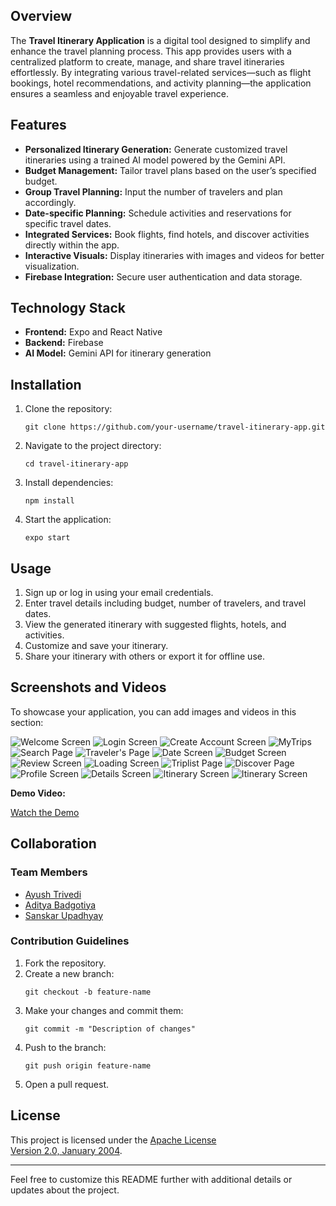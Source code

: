 <h2>Overview</h2>
<p>The <strong>Travel Itinerary Application</strong> is a digital tool designed to simplify and enhance the travel planning process. This app provides users with a centralized platform to create, manage, and share travel itineraries effortlessly. By integrating various travel-related services—such as flight bookings, hotel recommendations, and activity planning—the application ensures a seamless and enjoyable travel experience.</p>

<h2>Features</h2>
<ul>
    <li><strong>Personalized Itinerary Generation:</strong> Generate customized travel itineraries using a trained AI model powered by the Gemini API.</li>
    <li><strong>Budget Management:</strong> Tailor travel plans based on the user’s specified budget.</li>
    <li><strong>Group Travel Planning:</strong> Input the number of travelers and plan accordingly.</li>
    <li><strong>Date-specific Planning:</strong> Schedule activities and reservations for specific travel dates.</li>
    <li><strong>Integrated Services:</strong> Book flights, find hotels, and discover activities directly within the app.</li>
    <li><strong>Interactive Visuals:</strong> Display itineraries with images and videos for better visualization.</li>
    <li><strong>Firebase Integration:</strong> Secure user authentication and data storage.</li>
</ul>

<h2>Technology Stack</h2>
<ul>
    <li><strong>Frontend:</strong> Expo and React Native</li>
    <li><strong>Backend:</strong> Firebase</li>
    <li><strong>AI Model:</strong> Gemini API for itinerary generation</li>
</ul>

<h2>Installation</h2>
<ol>
    <li>Clone the repository:
        <pre><code>git clone https://github.com/your-username/travel-itinerary-app.git</code></pre>
    </li>
    <li>Navigate to the project directory:
        <pre><code>cd travel-itinerary-app</code></pre>
    </li>
    <li>Install dependencies:
        <pre><code>npm install</code></pre>
    </li>
    <li>Start the application:
        <pre><code>expo start</code></pre>
    </li>
</ol>

<h2>Usage</h2>
<ol>
    <li>Sign up or log in using your email credentials.</li>
    <li>Enter travel details including budget, number of travelers, and travel dates.</li>
    <li>View the generated itinerary with suggested flights, hotels, and activities.</li>
    <li>Customize and save your itinerary.</li>
    <li>Share your itinerary with others or export it for offline use.</li>
</ol>

<h2>Screenshots and Videos</h2>
<p>To showcase your application, you can add images and videos in this section:</p>

<div class="image-gallery">
    <img src="Screenshots/welcome.jpg" alt="Welcome Screen">
    <img src="Screenshots/login.jpg" alt="Login Screen">
    <img src="Screenshots/createaccount.jpg" alt="Create Account Screen">
    <img src="Screenshots/list0.jpg" alt="MyTrips">
    <img src="Screenshots/searchsuggestion.jpg" alt="Search Page">
    <img src="Screenshots/travelling.jpg" alt="Traveler's Page">
    <img src="Screenshots/date.jpg" alt="Date Screen">
    <img src="Screenshots/budget.jpg" alt="Budget Screen">
    <img src="Screenshots/review.jpg" alt="Review Screen">
    <img src="Screenshots/load.jpg" alt="Loading Screen">
    <img src="Screenshots/list.jpg" alt="Triplist Page">
    <img src="Screenshots/discover.jpg" alt="Discover Page">
    <img src="Screenshots/profile.jpg" alt="Profile Screen">
    <img src="Screenshots/details.jpg" alt="Details Screen">
    <img src="Screenshots/itinerary1.jpg" alt="Itinerary Screen">
    <img src="Screenshots/itinerary2.jpg" alt="Itinerary Screen">
</div>

<p><strong>Demo Video:</strong></p>
<a href="Screenshots/video.mp4">Watch the Demo</a>

<h2>Collaboration</h2>
<h3>Team Members</h3>
<ul>
    <li><a href="https://github.com/trivediayush">Ayush Trivedi</a></li>
    <li><a href="https://github.com/AdityaBadgotiya">Aditya Badgotiya</a></li>
    <li><a href="https://github.com/Sanskar-upadhyay">Sanskar Upadhyay</a></li>
</ul>

<h3>Contribution Guidelines</h3>
<ol>
    <li>Fork the repository.</li>
    <li>Create a new branch:
        <pre><code>git checkout -b feature-name</code></pre>
    </li>
    <li>Make your changes and commit them:
        <pre><code>git commit -m "Description of changes"</code></pre>
    </li>
    <li>Push to the branch:
        <pre><code>git push origin feature-name</code></pre>
    </li>
    <li>Open a pull request.</li>
</ol>

<h2>License</h2>
<p>This project is licensed under the <a href="LICENSE">Apache License <br>Version 2.0, January 2004</a>.</p>

<hr>

<p>Feel free to customize this README further with additional details or updates about the project.</p>

